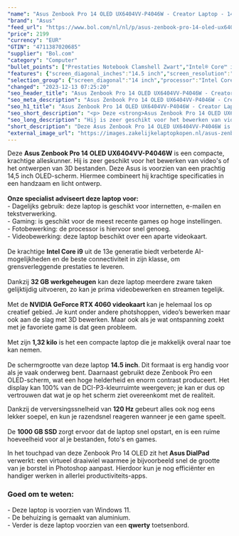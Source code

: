 ```yaml
---
"name": "Asus Zenbook Pro 14 OLED UX6404VV-P4046W - Creator Laptop - 14.5 inch"
"brand": "Asus"
"feed_url": "https://www.bol.com/nl/nl/p/asus-zenbook-pro-14-oled-ux6404vv-p4046w-creator-laptop-14-5-inch/9300000149691409"
"price": 2199
"currency": "EUR"
"GTIN": "4711387020685"
"supplier": "Bol.com"
"category": "Computer"
"bullet_points": ["Prestaties Notebook Clamshell Zwart","Intel® Core™ i9 i9-13900H 2,6 GHz","36,8 cm (14.5\") 2.8K 2880 x 1800 Pixels OLED Glans 16:10","32 GB DDR5-SDRAM 2 x 16 GB","1 TB SSD","NVIDIA GeForce RTX 4060 8 GB Intel Iris Xe Graphics","Wi-Fi 6E (802.11ax) Bluetooth 5.0","Lithium-Ion (Li-Ion) 76 Wh 200 W","Windows 11 Home 64-bit"]
"features": {"screen_diagonal_inches":"14.5 inch","screen_resolution":"2880 x 1800 Pixels","processor_family":"Intel® Core™ i9","memory_size":"32 GB","memory_type":"DDR5-SDRAM","total_storage_space":"1 TB","graphics_card":"NVIDIA GeForce RTX 4060","graphics_memory_size":"8 GB","operating_system":"Windows 11 Home","battery_capacity":"76 Wh","width":"321,8 mm","depth":"223,3 mm","height":"17,9 mm","weight":"1,32 kg","purpose_laptop":"Creative"}
"selection_group": {"screen_diagonal":"14 inch","processor":"Intel Core i9","changed_price_past_3_days":false,"product_family":"ZenBook"}
"changed": "2023-12-13 07:25:20"
"seo_header_title": "Asus Zenbook Pro 14 OLED UX6404VV-P4046W - Creator Laptop - 14.5 inch"
"seo_meta_description": "Asus Zenbook Pro 14 OLED UX6404VV-P4046W - Creator Laptop - 14.5 inch"
"seo_h1_title": "Asus Zenbook Pro 14 OLED UX6404VV-P4046W - Creator Laptop - 14.5 inch"
"seo_short_description": "<p> Deze <strong>Asus Zenbook Pro 14 OLED UX6404VV-P4046W</strong> is een compacte, krachtige alleskunner."
"seo_long_description": "Hij is zeer geschikt voor het bewerken van video's of het ontwerpen van 3D bestanden. Deze Asus is voorzien van een prachtig 14,5 inch OLED-scherm. Hiermee combineert hij krachtige specificaties in een handzaam en licht ontwerp. <br /><br /><strong>Onze specialist adviseert deze laptop voor:</strong><br />- Dagelijks gebruik: deze laptop is geschikt voor internetten, e-mailen en tekstverwerking. <br />- Gaming: is geschikt voor de meest recente games op hoge instellingen. <br />- Fotobewerking: de processor is hiervoor snel genoeg. <br />- Videobewerking: deze laptop beschikt over een aparte videokaart. <br /><br />De krachtige <strong>Intel Core i9</strong> uit de 13e generatie biedt verbeterde AI-mogelijkheden en de beste connectiviteit in zijn klasse, om grensverleggende prestaties te leveren. <br /><br />Dankzij <strong>32 GB werkgeheugen</strong> kan deze laptop meerdere zware taken gelijktijdig uitvoeren, zo kan je prima videobewerken en streamen tegelijk. <br /><br />Met de <strong>NVIDIA GeForce RTX 4060 videokaart </strong>kan je helemaal los op creatief gebied. Je kunt onder andere photshoppen, video’s bewerken maar ook aan de slag met 3D bewerken. Maar ook als je wat ontspanning zoekt met je favoriete game is dat geen probleem. <br /><br />Met zijn <strong>1,32 kilo</strong> is het een compacte laptop die je makkelijk overal naar toe kan nemen. <br /><br />De schermgrootte van deze laptop <strong>14. 5 inch</strong>. Dit formaat is erg handig voor als je vaak onderweg bent. Daarnaast gebruikt deze Zenbook Pro een OLED-scherm, wat een hoge helderheid en enorm contrast produceert. Het display kan 100% van de DCI-P3-kleurruimte weergeven; je kan er dus op vertrouwen dat wat je op het scherm ziet overeenkomt met de realiteit.  </p> <p> Dankzij de verversingssnelheid van <strong>120 Hz </strong>gebeurt alles ook nog eens lekker soepel, en kun je razendsnel reageren wanneer je een game speelt. <br /><br />De <strong>1000 GB SSD </strong>zorgt ervoor dat de laptop snel opstart, en is een ruime hoeveelheid voor al je bestanden, foto's en games. </p> <p> In het touchpad van deze Zenbook Pro 14 OLED zit het <strong>Asus DialPad </strong>verwerkt: een virtueel draaiwiel waarmee je bijvoorbeeld snel de grootte van je borstel in Photoshop aanpast. Hierdoor kun je nog efficiënter en handiger werken in allerlei productiviteits-apps. </p> <h3>Goed om te weten:</h3> <p> - Deze laptop is voorzien van Windows 11. <br />- De behuizing is gemaakt van aluminium. <br />- Verder is deze laptop voorzien van een <strong>qwerty</strong> toetsenbord. </p>"
"short_description": "Deze Asus Zenbook Pro 14 OLED UX6404VV-P4046W is een compacte, krachtige alleskunner. Hij is zeer geschikt voor het bewerken van video's of het ontwerpen van 3D bestanden. Deze Asus is voorzien van een prachtig 14,5 inch OLED-scherm. Hiermee combineert hij krachtige specificaties in een handzaam en licht ontwerp. Onze specialist adviseert deze laptop voor: - Dagelijks gebruik: deze laptop is geschikt voor internetten, e-mailen en tekstverwerking. - Gaming: is geschikt voor de meest recente games op hoge instellingen. - Fotobewerking: de processor is hiervoor snel genoeg. - Videobewerking: deze laptop beschikt over een aparte videokaart. De krachtige Intel Core i9 uit de 13e generatie biedt verbeterde AI-mogelijkheden en de beste connectiviteit in zijn klasse, om grensverleggende prestaties te leveren. Dankzij 32 GB werkgeheugen kan deze laptop meerdere zware taken gelijktijdig uitvoeren, zo kan je prima videobewerken en streamen tegelijk. Met de NVIDIA GeForce RTX 4060 videokaart kan je helemaal los op creatief gebied. Je kunt onder andere photshoppen, video’s bewerken maar ook aan de slag met 3D bewerken. Maar ook als je wat ontspanning zoekt met je favoriete game is dat geen probleem. Met zijn 1,32 kilo is het een compacte laptop die je makkelijk overal naar toe kan nemen. De schermgrootte van deze laptop 14.5 inch. Dit formaat is erg handig voor als je vaak onderweg bent. Daarnaast gebruikt deze Zenbook Pro een OLED-scherm, wat een hoge helderheid en enorm contrast produceert. Het display kan 100% van de DCI-P3-kleurruimte weergeven; je kan er dus op vertrouwen dat wat je op het scherm ziet overeenkomt met de realiteit. Dankzij de verversingssnelheid van 120 Hz gebeurt alles ook nog eens lekker soepel, en kun je razendsnel reageren wanneer je een game speelt. De 1000 GB SSD zorgt ervoor dat de laptop snel opstart, en is een ruime hoeveelheid voor al je bestanden, foto's en games. In het touchpad van deze Zenbook Pro 14 OLED zit het Asus DialPad verwerkt: een virtueel draaiwiel waarmee je bijvoorbeeld snel de grootte van je borstel in Photoshop aanpast. Hierdoor kun je nog efficiënter en handiger werken in allerlei productiviteits-apps. Goed om te weten: - Deze laptop is voorzien van Windows 11. - De behuizing is gemaakt van aluminium. - Verder is deze laptop voorzien van een qwerty toetsenbord."
"external_image_url": "https://images.zakelijkelaptopkopen.nl/asus-zenbook-pro-14-oled-ux6404vv-p4046w-creator-laptop-14-5-inch.webp"
---
```


<p> Deze <strong>Asus Zenbook Pro 14 OLED UX6404VV-P4046W</strong> is een compacte, krachtige alleskunner. Hij is zeer geschikt voor het bewerken van video's of het ontwerpen van 3D bestanden. Deze Asus is voorzien van een prachtig 14,5 inch OLED-scherm. Hiermee combineert hij krachtige specificaties in een handzaam en licht ontwerp.<br /><br /><strong>Onze specialist adviseert deze laptop voor:</strong><br />- Dagelijks gebruik: deze laptop is geschikt voor internetten, e-mailen en tekstverwerking.<br />- Gaming: is geschikt voor de meest recente games op hoge instellingen.<br />- Fotobewerking: de processor is hiervoor snel genoeg.<br />- Videobewerking: deze laptop beschikt over een aparte videokaart.<br /><br />De krachtige <strong>Intel Core i9</strong> uit de 13e generatie biedt verbeterde AI-mogelijkheden en de beste connectiviteit in zijn klasse, om grensverleggende prestaties te leveren.<br /><br />Dankzij <strong>32 GB werkgeheugen</strong> kan deze laptop meerdere zware taken gelijktijdig uitvoeren, zo kan je prima videobewerken en streamen tegelijk.<br /><br />Met de <strong>NVIDIA GeForce RTX 4060 videokaart </strong>kan je helemaal los op creatief gebied. Je kunt onder andere photshoppen, video’s bewerken maar ook aan de slag met 3D bewerken. Maar ook als je wat ontspanning zoekt met je favoriete game is dat geen probleem.<br /><br />Met zijn <strong>1,32 kilo</strong> is het een compacte laptop die je makkelijk overal naar toe kan nemen.<br /><br />De schermgrootte van deze laptop <strong>14.5 inch</strong>. Dit formaat is erg handig voor als je vaak onderweg bent. Daarnaast gebruikt deze Zenbook Pro een OLED-scherm, wat een hoge helderheid en enorm contrast produceert. Het display kan 100% van de DCI-P3-kleurruimte weergeven; je kan er dus op vertrouwen dat wat je op het scherm ziet overeenkomt met de realiteit.  </p> <p> Dankzij de verversingssnelheid van <strong>120 Hz </strong>gebeurt alles ook nog eens lekker soepel, en kun je razendsnel reageren wanneer je een game speelt.<br /><br />De <strong>1000 GB SSD </strong>zorgt ervoor dat de laptop snel opstart, en is een ruime hoeveelheid voor al je bestanden, foto's en games. </p> <p> In het touchpad van deze Zenbook Pro 14 OLED zit het <strong>Asus DialPad </strong>verwerkt: een virtueel draaiwiel waarmee je bijvoorbeeld snel de grootte van je borstel in Photoshop aanpast. Hierdoor kun je nog efficiënter en handiger werken in allerlei productiviteits-apps. </p> <h3>Goed om te weten:</h3> <p> - Deze laptop is voorzien van Windows 11.<br />- De behuizing is gemaakt van aluminium.<br />- Verder is deze laptop voorzien van een <strong>qwerty</strong> toetsenbord. </p>